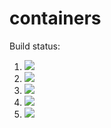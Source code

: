 # containers

Build status:

1. [![](https://github.com/henrylong612/containers/workflows/tests-fibonacci/badge.svg)](https://github.com/henrylong612/containers/actions?query=workflow%3Atests-fibonacci)
1. [![](https://github.com/henrylong612/containers/workflows/tests-range/badge.svg)](https://github.com/henrylong612/containers/actions?query=workflow%3Atests-range)
1. [![](https://github.com/henrylong612/containers/workflows/tests-BST/badge.svg)](https://github.com/henrylong612/containers/actions?query=workflow%3Atests-BST)
1. [![](https://github.com/henrylong612/containers/workflows/tests-BinaryTree/badge.svg)](https://github.com/henrylong612/containers/actions?query=workflow%3Atests-BinaryTree)
1. [![](https://github.com/henrylong612/containers/workflows/tests-Heap/badge.svg)](https://github.com/henrylong612/containers/actions?query=workflow%3Atests-Heap)
